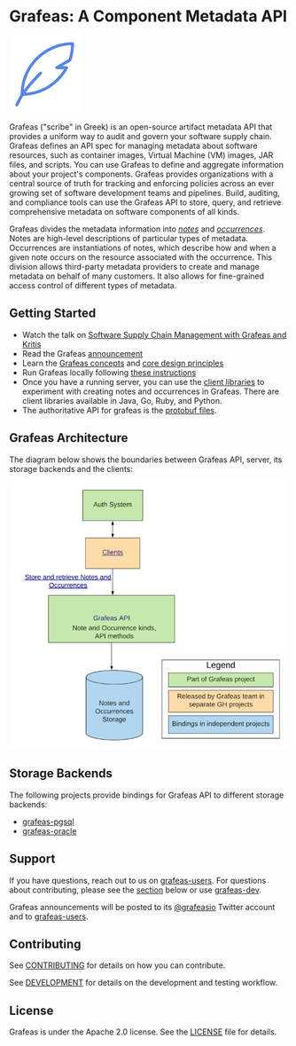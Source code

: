 # Grafeas: A Component Metadata API

![Grafeas logo](logo/grafeas-logo-128.png)

Grafeas ("scribe" in Greek) is an open-source artifact metadata API that provides a uniform way to audit and govern your software supply chain. Grafeas defines an API spec for managing metadata about software resources, such
as container images, Virtual Machine (VM) images, JAR files, and scripts. You can use Grafeas to define and aggregate information about your project's components. Grafeas provides organizations with a central source of truth for tracking and enforcing policies across an ever growing set of software development teams and pipelines. Build, auditing, and compliance tools can use the Grafeas API to store, query, and retrieve comprehensive metadata on software components of all kinds.

Grafeas divides the metadata information into [_notes_](docs/grafeas_concepts.md#notes) and
[_occurrences_](docs/grafeas_concepts.md#occurrences). Notes are high-level descriptions of particular
types of metadata. Occurrences are instantiations of notes, which describe how
and when a given note occurs on the resource associated with the occurrence.
This division allows third-party metadata providers to create and manage
metadata on behalf of many customers. It also allows for fine-grained access
control of different types of metadata.

## Getting Started

* Watch the talk on [Software Supply Chain Management with Grafeas and Kritis](https://www.infoq.com/presentations/supply-grafeas-kritis/)
* Read the Grafeas [announcement](https://grafeas.io/blog/introducing-grafeas)
* Learn the [Grafeas concepts](docs/grafeas_concepts.md) and [core design
  principles](docs/design_principles.md)
* Run Grafeas locally following [these
instructions](docs/running_grafeas.md)
* Once you have a running server, you can
use the [client libraries](https://github.com/grafeas) to experiment with
creating notes and occurrences in Grafeas. There are client libraries available in Java, Go, Ruby, and Python.
* The authoritative API for grafeas is the [protobuf
files](https://github.com/Grafeas/Grafeas/tree/master/proto/v1beta1).

## Grafeas Architecture

The diagram below shows the boundaries between Grafeas API, server, its storage
backends and the clients:

![Grafeas Architecture](docs/grafeas_architecture.png)

##  Storage Backends

The following projects provide bindings for Grafeas API to different storage backends:

* [grafeas-pgsql](https://github.com/grafeas/grafeas-pgsql)
* [grafeas-oracle](https://github.com/judavi/grafeas-oracle)

## Support

If you have questions, reach out to us on
[grafeas-users](https://groups.google.com/forum/#!forum/grafeas-users). For
questions about contributing, please see the [section](#contributing) below or
use [grafeas-dev](https://groups.google.com/forum/#!forum/grafeas-dev).

Grafeas announcements will be posted to its
[@grafeasio](https://twitter.com/Grafeasio) Twitter account and to
[grafeas-users](https://groups.google.com/forum/#!forum/grafeas-users).

## Contributing

See [CONTRIBUTING](CONTRIBUTING.md) for details on how you can contribute.

See [DEVELOPMENT](DEVELOPMENT.md) for details on the  development and testing workflow.

## License

Grafeas is under the Apache 2.0 license. See the [LICENSE](LICENSE) file for details.

